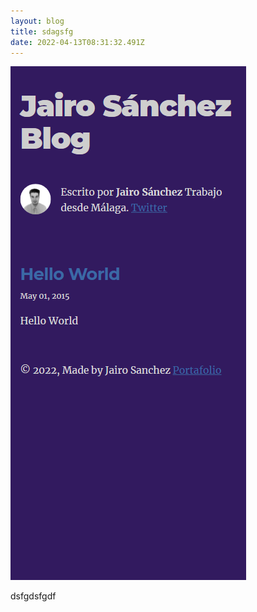 ```yaml
---
layout: blog
title: sdagsfg
date: 2022-04-13T08:31:32.491Z
---
```

![sdfgdf](./screenshot-2022-04-12-134126.png "dsfgdsg")

dsfgdsfgdf